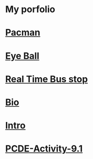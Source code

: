 # My porfolio
<h1><a href="https://dqiu0.github.io/pacman">Pacman</a></h1>
<h1><a href="https://dqiu0.github.io/eyeball">Eye Ball</a></h1>
<h1><a href="https://dqiu0.github.io/busstop">Real Time Bus stop</a></h1>
<h1><a href="https://dqiu0.github.io/bio">Bio</a></h1>
<h1><a href="https://dqiu0.github.io/intro">Intro</a></h1>
<h1><a href="https://dqiu0.github.io/PCDE-Activity-9.1">PCDE-Activity-9.1</a></h1>
